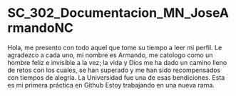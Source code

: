 # SC_302_Documentacion_MN_JoseArmandoNC
Hola, me presento con todo aquel que tome su tiempo a leer mi perfil. Le agradezco a cada uno, mi nombre es Armando, me catologo como un hombre feliz e invisible a la vez; la vida y Dios me ha dado un camino lleno de retos con los cuales, se han superado y me han sido recompensados con tiempos de alegría. La Universidad fue una de esas bendiciones.
Esta es mi primera práctica en Github
Estoy trabajando en una nueva rama.
